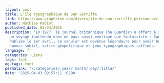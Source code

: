 ```yaml
---
layout: post
title: L'île typographique de San Serriffe
link: https://www.grapheine.com/divers/ile-de-san-serriffe-poisson-avril-typographique
author: Mathias Rabiot
published_date: 01/04/2025
description: 'En 1977, le journal britannique The Guardian a offert à ses lecteurs
  un voyage inattendu dans un pays aussi exotique que fantaisiste : San Serriffe.
  Publiée le 1er avril, ce canular est devenue légendaire pour avoir habilement mélangé
  humour subtil, satire géopolitique et jeux typographiques raffinés.'
language: fr
categories: Liens
tags: font
og-tags: font
permalink: "/:categories/:year/:month/:day/:title/"
date: '2025-04-03 09:57:11 +0200'
---
```

